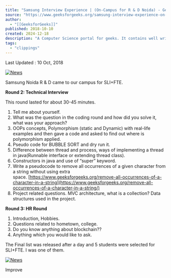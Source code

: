 ```yaml
---
title: "Samsung Interview Experience | (On-Campus for R & D Noida) - GeeksforGeeks"
source: "https://www.geeksforgeeks.org/samsung-interview-experience-on-campus-for-r-d-noida/"
author:
  - "[[GeeksforGeeks]]"
published: 2018-10-10
created: 2024-12-18
description: "A Computer Science portal for geeks. It contains well written, well thought and well explained computer science and programming articles, quizzes and practice/competitive programming/company interview Questions."
tags:
  - "clippings"
---
```

Last Updated : 10 Oct, 2018

[![News](https://media.geeksforgeeks.org/auth-dashboard-uploads/Google-news.svg)](https://news.google.com/publications/CAAqBwgKMLTrzwsw44bnAw?hl=en-IN&gl=IN&ceid=IN%3Aen)

Samsung Noida R & D came to our campus for SLI+FTE.



**Round 2: Technical Interview**

This round lasted for about 30-45 minutes.

1. Tell me about yourself.
2. What was the question in the coding round and how did you solve it, what was your approach?
3. OOPs concepts, Polymorphism (static and Dynamic) with real-life examples and then gave a code and asked to find out where is polymorphism applied.
4. Pseudo code for BUBBLE SORT and dry run it.
5. Difference between thread and process, ways of implementing a thread in java(Runnable interface or extending thread class).
6. Constructors in java and use of “super” keyword.
7. Write a pseudocode to remove all occurrences of a given character from a string without using extra space. [https://www.geeksforgeeks.org/remove-all-occurrences-of-a-character-in-a-string](https://www.geeksforgeeks.org/remove-all-occurrences-of-a-character-in-a-string/)
8. Project related questions. MVC architecture, what is a collection? Data structures used in the project.

**Round 3: HR Round**

1. Introduction, Hobbies.
2. Questions related to hometown, college.
3. Do you know anything about blockchain??
4. Anything which you would like to ask.

The Final list was released after a day and 5 students were selected for SLI+FTE. I was one of them.

  
  

[![News](https://media.geeksforgeeks.org/auth-dashboard-uploads/Google-news.svg)](https://news.google.com/publications/CAAqBwgKMLTrzwsw44bnAw?hl=en-IN&gl=IN&ceid=IN%3Aen)

Improve